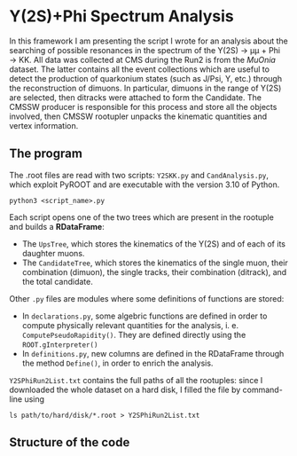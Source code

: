 # Y(2S)+Phi Spectrum Analysis

In this framework I am presenting the script I wrote for an analysis about the searching of possible resonances in the spectrum of the Y(2S) → µµ + Phi → KK. 
All data was collected at CMS during the Run2 is from the _MuOnia_ dataset. 
The latter contains all the event collections which are useful to detect the production of quarkonium states (such as J/Psi, Y, etc.) through the reconstruction of dimuons. 
In particular, dimuons in the range of Y(2S) are selected, then ditracks were attached to form the Candidate. 
The CMSSW producer is responsible for this process and store all the objects involved, then CMSSW rootupler unpacks the kinematic quantities and vertex information. 

## The program

The .root files are read with two scripts: `Y2SKK.py` and `CandAnalysis.py`, which exploit PyROOT and are executable with the version 3.10 of Python.
```
python3 <script_name>.py
```
Each script opens one of the two trees which are present in the rootuple and builds a **RDataFrame**:

- The `UpsTree`, which stores the kinematics of the Y(2S) and of each of its daughter muons.
- The `CandidateTree`, which stores the kinematics of the single muon, their combination (dimuon), the single tracks, their combination (ditrack), and the total candidate. 

Other `.py` files are modules where some definitions of functions are stored:
- In `declarations.py`, some algebric functions are defined in order to compute physically relevant quantities for the analysis, i. e. `ComputePseudoRapidity()`. They are defined directly using the `ROOT.gInterpreter()`
- In `definitions.py`, new columns are defined in the RDataFrame through the method `Define()`, in order to enrich the analysis.

`Y2SPhiRun2List.txt` contains the full paths of all the rootuples: since I downloaded the whole dataset on a hard disk, I filled the file by command-line using
```
ls path/to/hard/disk/*.root > Y2SPhiRun2List.txt
```

## Structure of the code


